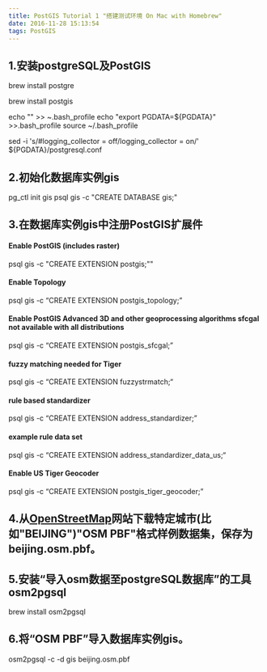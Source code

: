 ```yaml
---
title: PostGIS Tutorial 1 "搭建测试环境 On Mac with Homebrew"
date: 2016-11-28 15:13:54
tags: PostGIS
---
```

## 1.安装postgreSQL及PostGIS

brew install postgre

brew install postgis

echo "" >> ~.bash_profile
echo "export PGDATA=${PGDATA}" >>.bash_profile
source ~/.bash_profile

sed -i 's/#logging_collector = off/logging_collector = on/' ${PGDATA}/postgresql.conf

## 2.初始化数据库实例gis
pg_ctl init gis
psql gis -c "CREATE DATABASE gis;"

## 3.在数据库实例gis中注册PostGIS扩展件
#### Enable PostGIS (includes raster)
psql gis -c "CREATE EXTENSION postgis;""
#### Enable Topology
psql gis -c “CREATE EXTENSION postgis_topology;”
#### Enable PostGIS Advanced 3D and other geoprocessing algorithms sfcgal not available with all distributions
psql gis -c “CREATE EXTENSION postgis_sfcgal;”
#### fuzzy matching needed for Tiger
psql gis -c “CREATE EXTENSION fuzzystrmatch;“
#### rule based standardizer
psql gis -c “CREATE EXTENSION address_standardizer;”
#### example rule data set
psql gis -c “CREATE EXTENSION address_standardizer_data_us;“
#### Enable US Tiger Geocoder
psql gis -c “CREATE EXTENSION postgis_tiger_geocoder;”

## 4.从[OpenStreetMap](https://mapzen.com/data/metro-extracts/)网站下载特定城市(比如"BEIJING")"OSM PBF"格式样例数据集，保存为beijing.osm.pbf。

## 5.安装“导入osm数据至postgreSQL数据库”的工具osm2pgsql
brew install osm2pgsql

## 6.将“OSM PBF”导入数据库实例gis。
osm2pgsql -c -d gis beijing.osm.pbf
